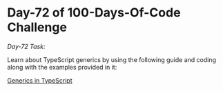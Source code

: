 # Day-72 of 100-Days-Of-Code Challenge

*Day-72 Task:*

Learn about TypeScript generics by using the following guide and coding along with the examples provided in it:

[Generics in TypeScript](https://github.com/AsharibAli/100-days-of-code/blob/main/day-72/TS-Generics/README.md)